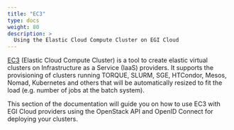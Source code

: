 ```yaml
---
title: "EC3"
type: docs
weight: 80
description: >
  Using the Elastic Cloud Compute Cluster on EGI Cloud
---
```


[EC3](http://servproject.i3m.upv.es/ec3/) (Elastic Cloud Compute Cluster) is a
tool to create elastic virtual clusters on Infrastructure as a Service
(IaaS) providers. It supports the provisioning of clusters running TORQUE,
SLURM, SGE, HTCondor, Mesos, Nomad, Kubernetes and others that will be
automatically resized to fit the load (e.g. number of jobs at the batch system).

This section of the documentation will guide you on how to use EC3 with EGI Cloud
providers using the OpenStack API and OpenID Connect for deploying your clusters.
